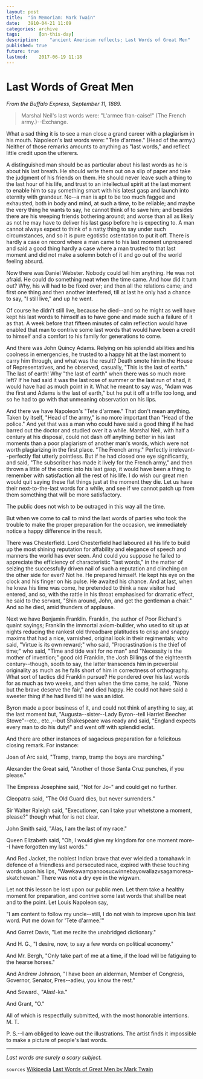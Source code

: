```yaml
---
layout: post
title: 	"in Memoriam: Mark Twain"
date:	3910-04-21 11:09	
categories:	archive
tags:		[on-this-day] 
description: 	"ancient American reflects; Last Words of Great Men"
published: true
future:	true
lastmod:	2017-06-19 11:18
---
```


# Last Words of Great Men
_From the Buffalo Express, September 11, 1889._

> Marshal Neil's last words were: "L'armee fran-caise!" (The French army.)--Exchange.

What a sad thing it is to see a man close a grand career with a plagiarism in his mouth. Napoleon's last words were: "Tete d'armee." (Head of the army.) Neither of those remarks amounts to anything as "last words," and reflect little credit upon the utterers.

A distinguished man should be as particular about his last words as he is about his last breath. He should write them out on a slip of paper and take the judgment of his friends on them. He should never leave such a thing to the last hour of his life, and trust to an intellectual spirit at the last moment to enable him to say something smart with his latest gasp and launch into eternity with grandeur. No--a man is apt to be too much fagged and exhausted, both in body and mind, at such a time, to be reliable; and maybe the very thing he wants to say, he cannot think of to save him; and besides there are his weeping friends bothering around; and worse than all as likely as not he may have to deliver his last gasp before he is expecting to. A man cannot always expect to think of a natty thing to say under such circumstances, and so it is pure egotistic ostentation to put it off. There is hardly a case on record where a man came to his last moment unprepared and said a good thing hardly a case where a man trusted to that last moment and did not make a solemn botch of it and go out of the world feeling absurd.

Now there was Daniel Webster. Nobody could tell him anything. He was not afraid. He could do something neat when the time came. And how did it turn out? Why, his will had to be fixed over; and then all the relations came; and first one thing and then another interfered, till at last he only had a chance to say, "I still live," and up he went.

Of course he didn't still live, because he died--and so he might as well have kept his last words to himself as to have gone and made such a failure of it as that. A week before that fifteen minutes of calm reflection would have enabled that man to contrive some last words that would have been a credit to himself and a comfort to his family for generations to come.

And there was John Quincy Adams. Relying on his splendid abilities and his coolness in emergencies, he trusted to a happy hit at the last moment to carry him through, and what was the result? Death smote him in the House of Representatives, and he observed, casually, "This is the last of earth." The last of earth! Why "the last of earth" when there was so much more left? If he had said it was the last rose of summer or the last run of shad, it would have had as much point in it. What he meant to say was, "Adam was the first and Adams is the last of earth," but he put it off a trifle too long, and so he had to go with that unmeaning observation on his lips.

And there we have Napoleon's "Tete d'armee." That don't mean anything. Taken by itself, "Head of the army," is no more important than "Head of the police." And yet that was a man who could have said a good thing if he had barred out the doctor and studied over it a while. Marshal Neil, with half a century at his disposal, could not dash off anything better in his last moments than a poor plagiarism of another man's words, which were not worth plagiarizing in the first place. "The French army." Perfectly irrelevant--perfectly flat utterly pointless. But if he had closed one eye significantly, and said, "The subscriber has made it lively for the French army," and then thrown a little of the comic into his last gasp, it would have been a thing to remember with satisfaction all the rest of his life. I do wish our great men would quit saying these flat things just at the moment they die. Let us have their next-to-the-last words for a while, and see if we cannot patch up from them something that will be more satisfactory.

The public does not wish to be outraged in this way all the time.

But when we come to call to mind the last words of parties who took the trouble to make the proper preparation for the occasion, we immediately notice a happy difference in the result.

There was Chesterfield. Lord Chesterfield had laboured all his life to build up the most shining reputation for affability and elegance of speech and manners the world has ever seen. And could you suppose he failed to appreciate the efficiency of characteristic "last words," in the matter of seizing the successfully driven nail of such a reputation and clinching on the other side for ever? Not he. He prepared himself. He kept his eye on the clock and his finger on his pulse. He awaited his chance. And at last, when he knew his time was come, he pretended to think a new visitor had entered, and so, with the rattle in his throat emphasised for dramatic effect, he said to the servant, "Shin around, John, and get the gentleman a chair." And so he died, amid thunders of applause.

Next we have Benjamin Franklin. Franklin, the author of Poor Richard's quaint sayings; Franklin the immortal axiom-builder, who used to sit up at nights reducing the rankest old threadbare platitudes to crisp and snappy maxims that had a nice, varnished, original look in their regimentals; who said, "Virtue is its own reward;" who said, "Procrastination is the thief of time;" who said, "Time and tide wait for no man" and "Necessity is the mother of invention;" good old Franklin, the Josh Billings of the eighteenth century--though, sooth to say, the latter transcends him in proverbial originality as much as he falls short of him in correctness of orthography. What sort of tactics did Franklin pursue? He pondered over his last words for as much as two weeks, and then when the time came, he said, "None but the brave deserve the fair," and died happy. He could not have said a sweeter thing if he had lived till he was an idiot.

Byron made a poor business of it, and could not think of anything to say, at the last moment but, "Augusta--sister--Lady Byron--tell Harriet Beecher Stowe"--etc., etc.,--but Shakespeare was ready and said, "England expects every man to do his duty!" and went off with splendid eclat.

And there are other instances of sagacious preparation for a felicitous closing remark. For instance:

Joan of Arc said, "Tramp, tramp, tramp the boys are marching."

Alexander the Great said, "Another of those Santa Cruz punches, if you please."

The Empress Josephine said, "Not for Jo-" and could get no further.

Cleopatra said, "The Old Guard dies, but never surrenders."

Sir Walter Raleigh said, "Executioner, can I take your whetstone a moment, please?" though what for is not clear.

John Smith said, "Alas, I am the last of my race."

Queen Elizabeth said, "Oh, I would give my kingdom for one moment more--I have forgotten my last words."

And Red Jacket, the noblest Indian brave that ever wielded a tomahawk in defence of a friendless and persecuted race, expired with these touching words upon his lips, "Wawkawampanoosucwinnebayowallazvsagamoresa-skatchewan." There was not a dry eye in the wigwam.

Let not this lesson be lost upon our public men. Let them take a healthy moment for preparation, and contrive some last words that shall be neat and to the point. Let Louis Napoleon say,

"I am content to follow my uncle--still, I do not wish to improve upon his last word. Put me down for 'Tete d'armee.'"

And Garret Davis, "Let me recite the unabridged dictionary."

And H. G., "I desire, now, to say a few words on political economy."

And Mr. Bergh, "Only take part of me at a time, if the load will be fatiguing to the hearse horses."

And Andrew Johnson, "I have been an alderman, Member of Congress, Governor, Senator, Pres--adieu, you know the rest."

And Seward., "Alas!-ka."

And Grant, "O."

All of which is respectfully submitted, with the most honorable intentions.
M. T.

P. S.--I am obliged to leave out the illustrations. The artist finds it impossible to make a picture of people's last words.

*****

_Last words are surely a scary subject._

`sources`
[Wikipedia](https://en.wikipedia.org/wiki/Mark_Twain)
[Last Words of Great Men by Mark Twain](http://www.online-literature.com/twain/2848/)
